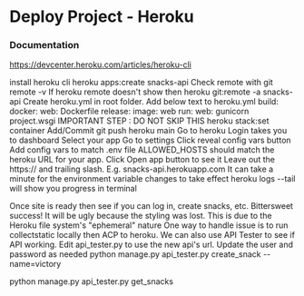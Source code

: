 # Deploy Project - Heroku

### Documentation
https://devcenter.heroku.com/articles/heroku-cli

install heroku cli
heroku apps:create snacks-api
Check remote with git remote -v
If heroku remote doesn't show then heroku git:remote -a snacks-api
Create heroku.yml in root folder.
Add below text to heroku.yml
build:
  docker:
    web: Dockerfile
release:
  image: web
run:
  web: gunicorn project.wsgi
IMPORTANT STEP : DO NOT SKIP THIS
heroku stack:set container
Add/Commit
git push heroku main
Go to heroku
Login takes you to dashboard
Select your app
Go to settings
Click reveal config vars button
Add config vars to match .env file
ALLOWED_HOSTS should match the heroku URL for your app.
Click Open app button to see it
Leave out the https:// and trailing slash.
E.g. snacks-api.herokuapp.com
It can take a minute for the environment variable changes to take effect
heroku logs --tail will show you progress in terminal

Once site is ready then see if you can log in, create snacks, etc.
Bittersweet success!
It will be ugly because the styling was lost.
This is due to the Heroku file system's "ephemeral" nature
One way to handle issue is to run collectstatic locally then ACP to heroku.
We can also use API Tester to see if API working.
Edit api_tester.py to use the new api's url.
Update the user and password as needed
python manage.py api_tester.py create_snack --name=victory

python manage.py api_tester.py get_snacks

